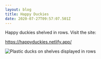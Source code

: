 ```yaml
---
layout: blog
title: Happy Duckies
date: 2020-07-27T09:57:07.501Z
---
```

Happy duckies shelved in rows. Visit the site:

<https://happyduckies.netlify.app/>

![Plastic ducks on shelves displayed in rows](/uploads/duckies.jpg "Happy duckies")